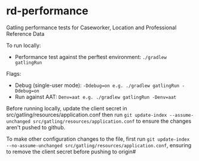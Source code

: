 # rd-performance

Gatling performance tests for Caseworker, Location and Professional Reference Data

To run locally:
- Performance test against the perftest environment: `./gradlew gatlingRun`

Flags:
- Debug (single-user mode): `-Ddebug=on e.g. ./gradlew gatlingRun -Ddebug=on`
- Run against AAT: `Denv=aat e.g. ./gradlew gatlingRun -Denv=aat`

Before running locally, update the client secret in src/gatling/resources/application.conf then run `git update-index --assume-unchanged src/gatling/resources/application.conf` to ensure the changes aren't pushed to github.

To make other configuration changes to the file, first run `git update-index --no-assume-unchanged src/gatling/resources/application.conf`, ensuring to remove the client secret before pushing to origin#
